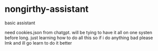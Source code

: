 # nongirthy-assistant
basic assistant

need cookies.json from chatgpt. will be tying to have it all on one systen before long. 
just learning how to do all this so if i do anything bad please lmk and ill go learn to do it better

